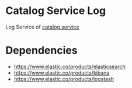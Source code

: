 # Catalog Service Log
Log Service of [catalog service](https://github.com/ahlp/catalog-service)

# Dependencies
 
 - https://www.elastic.co/products/elasticsearch
 - https://www.elastic.co/products/kibana
 - https://www.elastic.co/products/logstash
 